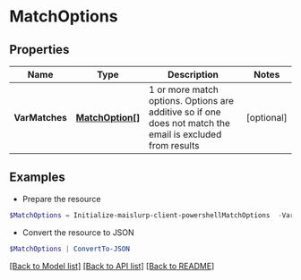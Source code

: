 # MatchOptions
## Properties

Name | Type | Description | Notes
------------ | ------------- | ------------- | -------------
**VarMatches** | [**MatchOption[]**](MatchOption) | 1 or more match options. Options are additive so if one does not match the email is excluded from results | [optional] 

## Examples

- Prepare the resource
```powershell
$MatchOptions = Initialize-maislurp-client-powershellMatchOptions  -VarMatches null
```

- Convert the resource to JSON
```powershell
$MatchOptions | ConvertTo-JSON
```

[[Back to Model list]](../README#documentation-for-models) [[Back to API list]](../README#documentation-for-api-endpoints) [[Back to README]](../README)

